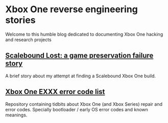 # Xbox One reverse engineering stories
Welcome to this humble blog dedicated to documenting Xbox One hacking and research projects

## [Scalebound Lost: a game preservation failure story](scalebound-lost/scalebound_lost.md)
A brief story about my attempt at finding a Scalebound Xbox One build.

## [Xbox One EXXX error code list](https://github.com/TorusHyperV/XboxOne-EXXX-err-Codes)
Repository containing tidbits about Xbox One (and Xbox Series) repair and error codes. Specially bootloader / early OS error codes and known meanings.

